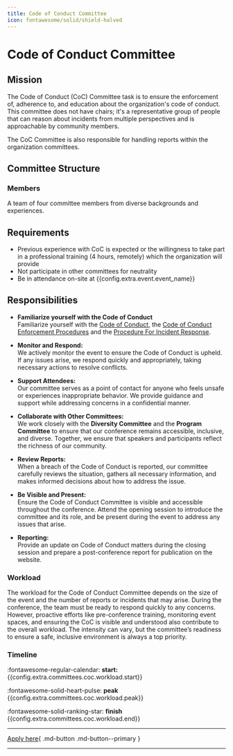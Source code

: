 ```yaml
---
title: Code of Conduct Committee
icon: fontawesome/solid/shield-halved
---
```


# Code of Conduct Committee

## Mission

The Code of Conduct (CoC) Committee task is to ensure the enforcement of, adherence to, and education about the
organization's code of conduct. This committee does not have chairs; it's a representative group of people that can
reason about incidents from multiple perspectives and is approachable by community members.

The CoC Committee is also responsible for handling reports within the organization committees.

## Committee Structure

### Members

A team of four committee members from diverse backgrounds and experiences.

## Requirements

* Previous experience with CoC is expected or the willingness to take part in a professional training (4 hours,
  remotely) which the organization will provide
* Not participate in other committees for neutrality
* Be in attendance on-site at {{config.extra.event.event_name}}

## Responsibilities

- **Familiarize yourself with the Code of Conduct**  
  Familiarize yourself with the [Code of Conduct](../code-of-conduct/index.md),
  the [Code of Conduct Enforcement Procedures](../code-of-conduct/enforcement-procedures.md) and
  the [Procedure For Incident Response](../code-of-conduct/reporting.md).

- **Monitor and Respond:**  
  We actively monitor the event to ensure the Code of Conduct is upheld. If any issues arise, we respond quickly and
  appropriately, taking necessary actions to resolve conflicts.

- **Support Attendees:**  
  Our committee serves as a point of contact for anyone who feels unsafe or experiences inappropriate behavior. We
  provide guidance and support while addressing concerns in a confidential manner.

- **Collaborate with Other Committees:**  
  We work closely with the **Diversity Committee** and the **Program Committee** to ensure that our conference remains
  accessible, inclusive, and diverse. Together, we ensure that speakers and participants reflect the richness of our
  community.

- **Review Reports:**  
  When a breach of the Code of Conduct is reported, our committee carefully reviews the situation, gathers all necessary
  information, and makes informed decisions about how to address the issue.

- **Be Visible and Present:**  
  Ensure the Code of Conduct Committee is visible and accessible throughout the conference. Attend the opening session to introduce the committee and its role, and be present during the event to address any issues that arise.

- **Reporting:**  
  Provide an update on Code of Conduct matters during the closing session and prepare a post-conference report for publication on the website.

### Workload

The workload for the Code of Conduct Committee depends on the size of the event and the number of reports or incidents
that may arise. During the conference, the team must be ready to respond quickly to any concerns. However, proactive
efforts like pre-conference training, monitoring event spaces, and ensuring the CoC is visible and understood also
contribute to the overall workload. The intensity can vary, but the committee’s readiness to ensure a safe, inclusive
environment is always a top priority.


### Timeline

:fontawesome-regular-calendar:  **start:**{{config.extra.committees.coc.workload.start}}

:fontawesome-solid-heart-pulse: **peak** {{config.extra.committees.coc.workload.peak}}

:fontawesome-solid-ranking-star: **finish** {{config.extra.committees.coc.workload.end}}

---
[Apply here]({{config.extra.event.apply_url}}){ .md-button .md-button--primary }

---